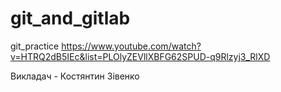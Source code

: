 # git_and_gitlab
git_practice
https://www.youtube.com/watch?v=HTRQ2dB5IEc&list=PLOlyZEVllXBFG62SPUD-q9Rlzyj3_RlXD

Викладач - Костянтин Зівенко
